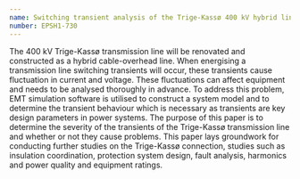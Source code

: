 ```yaml
---
name: Switching transient analysis of the Trige-Kassø 400 kV hybrid line
number: EPSH1-730
---
```

The 400 kV Trige-Kassø transmission line will be renovated and constructed as a hybrid cable-overhead line.
When energising a transmission line switching transients will occur, these transients cause fluctuation in current and voltage.
These fluctuations can affect equipment and needs to be analysed thoroughly in advance.
To address this problem, EMT simulation software is utilised to construct a system model and to determine the transient behaviour which is necessary as transients are key design parameters in power systems.
The purpose of this paper is to determine the severity of the transients of the Trige-Kassø transmission line and whether or not they cause problems. 
This paper lays groundwork for conducting further studies on the Trige-Kassø connection, studies such as insulation coordination, protection system design, fault analysis, harmonics and power quality and equipment ratings. 